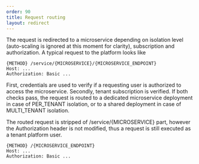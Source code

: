 ```yaml
---
order: 90
title: Request routing
layout: redirect
---
```


The request is redirected to a microservice depending on isolation level (auto-scaling is ignored at this moment for clarity), subscription and authorization. A typical request to the platform looks like

    {METHOD} /service/{MICROSERVICE}/{MICROSERVICE_ENDPOINT} 
    Host: ...
    Authorization: Basic ...

First, credentials are used to verify if a requesting user is authorized to access the microservice. Secondly, tenant subscription is verified. If both checks pass, the request is routed to a dedicated microservice deployment in case of PER_TENANT isolation, or to a shared deployment in case of MULTI_TENANT isolation. 

The routed request is stripped of /service/{MICROSERVICE} part, however the Authorization header is not modified, thus a request is still executed as a tenant platform user. 

    {METHOD} /{MICROSERVICE_ENDPOINT} 
    Host: ...
    Authorization: Basic ...
